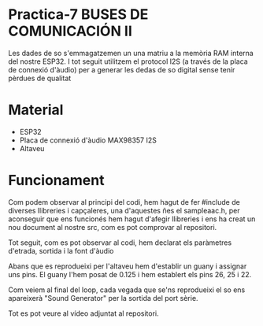 # Practica-7 BUSES DE COMUNICACIÓN II

Les dades de so s'emmagatzemen un una matriu a la memòria RAM interna del nostre ESP32. 
I tot seguit utilitzem el protocol I2S (a través de la placa de connexió d'àudio) per a generar les dedas de so digital sense tenir pèrdues de qualitat

# Material

- ESP32
- Placa de connexió d'àudio MAX98357 I2S
- Altaveu

# Funcionament

Com podem observar al principi del codi, hem hagut de fer #include de diverses llibreries i capçaleres, una d'aquestes ñes el sampleaac.h,
per aconseguir que ens funcionés hem hagut d'afegir llibreries i ens ha creat un nou document al nostre src, com es pot comprovar al repositori.

Tot seguit, com es pot observar al codi, hem declarat els paràmetres d'etrada, sortida i la font d'àudio

Abans que es reprodueixi per l'altaveu hem d'establir un guany i assignar uns pins. El guany l'hem posat de 0.125 i hem establert els pins 26, 25 i 22.

Com veiem al final del loop, cada vegada que se'ns reprodueixi el so ens apareixerà "Sound Generator" per la sortida del port sèrie.

Tot es pot veure al vídeo adjuntat al repositori.
